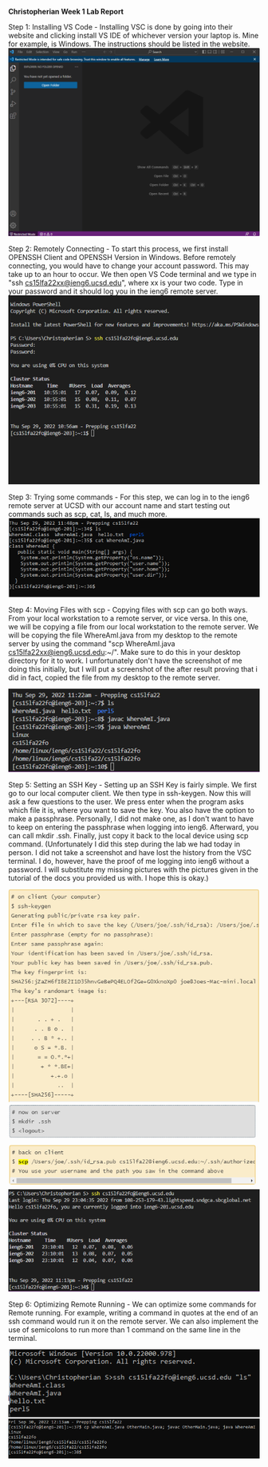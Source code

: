 **Christopherian Week 1 Lab Report**

Step 1: Installing VS Code -  Installing VSC is done by going into their website and clicking install VS IDE of whichever version your laptop is. Mine for example, is Windows. The instructions should be listed in the website.
![Image](vscode.png)

Step 2: Remotely Connecting - To start this process, we first install OPENSSH Client and OPENSSH Version in Windows. Before remotely connecting, you would have to change your account password. This may take up to an hour to occur. We then open VS Code terminal and we type in "ssh cs15lfa22xx@ieng6.ucsd.edu", where xx is your two code. Type in your password and it should log you in the ieng6 remote server.
![Image](first%20time%20ieng6%20connecting.png)

Step 3: Trying some commands - For this step, we can log in to the ieng6 remote server at UCSD with our account name and start testing out commands such as scp, cat, ls, and much more.
![Image](testing%20out%20commands.png)

Step 4: Moving Files with scp - Copying files with scp can go both ways. From your local workstation to a remote server, or vice versa. In this one, we will be copying a file from our local workstation to the remote server. We will be copying the file WhereAmI.java from my desktop to the remote server by using the command "scp WhereAmI.java cs15lfa22xx@ieng6.ucsd.edu:~/". Make sure to do this in your desktop directory for it to work. I unfortunately don't have the screenshot of me doing this initially, but I will put a screenshot of the after result proving that i did in fact, copied the file from my desktop to the remote server.

![Image](cs15l%20scp%20proof.png)

Step 5: Setting an SSH Key - Setting up an SSH Key is fairly simple. We first go to our local computer client. We then type in ssh-keygen. Now this will ask a few questions to the user. We press enter when the program asks which file it is, where you want to save the key. You also have the option to make a passphrase. Personally, I did not make one, as I don't want to have to keep on entering the passphrase when logging into ieng6. Afterward, you can call mkdir .ssh. Finally, just copy it back to the local device using scp command. (Unfortunately I did this step during the lab we had today in person. I did not take a screenshot and have lost the history from the VSC terminal. I do, however, have the proof of me logging into ieng6 without a password. I will substitute my missing pictures with the pictures given in the tutorial of the docs you provided us with. I hope this is okay.)

![Image](SSH%201.png)
![Image](ssh%202.png)
![Image](cs15l%20ieng6%20login%20without%20password.png)

Step 6: Optimizing Remote Running - We can optimize some commands for Remote running. For example, writing a command in quotes at the end of an ssh command would run it on the remote server. We can also implement the use of semicolons to run more than 1 command on the same line in the terminal.

![Image](Optimize%201.png)
![Image](Optimize%202.png)